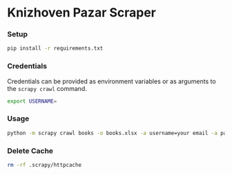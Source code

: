 # Knizhoven Pazar Scraper


### Setup
```bash
pip install -r requirements.txt
```

### Credentials
Credentials can be provided as environment variables or as arguments to the `scrapy crawl` command.
```bash
export USERNAME=
```

### Usage
```bash
python -m scrapy crawl books -o books.xlsx -a username=your email -a password=your password
```

### Delete Cache
```bash
rm -rf .scrapy/httpcache
```